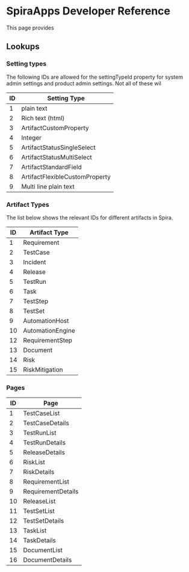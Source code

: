 # SpiraApps Developer Reference
This page provides 

## Lookups

### Setting types
The following IDs are allowed for the settingTypeId property for system admin settings and product admin settings. Not all of these wil 

| ID  | Setting Type                   |
| --- | ------------------------------ |
| 1   | plain text                     |
| 2   | Rich text (html)               |
| 3   | ArtifactCustomProperty         |
| 4   | Integer                        |
| 5   | ArtifactStatusSingleSelect     |
| 6   | ArtifactStatusMultiSelect      |
| 7   | ArtifactStandardField          |
| 8   | ArtifactFlexibleCustomProperty |
| 9   | Multi line plain text          |

### Artifact Types
The list below shows the relevant IDs for different artifacts in Spira.

| ID  | Artifact Type    |
| --- | ---------------- |
| 1   | Requirement      |
| 2   | TestCase         |
| 3   | Incident         |
| 4   | Release          |
| 5   | TestRun          |
| 6   | Task             |
| 7   | TestStep         |
| 8   | TestSet          |
| 9   | AutomationHost   |
| 10  | AutomationEngine |
| 12  | RequirementStep  |
| 13  | Document         |
| 14  | Risk             |
| 15  | RiskMitigation   |

### Pages

| ID  | Page               |
| --- | ------------------ |
| 1   | TestCaseList       |
| 2   | TestCaseDetails    |
| 3   | TestRunList        |
| 4   | TestRunDetails     |
| 5   | ReleaseDetails     |
| 6   | RiskList           |
| 7   | RiskDetails        |
| 8   | RequirementList    |
| 9   | RequirementDetails |
| 10  | ReleaseList        |
| 11  | TestSetList        |
| 12  | TestSetDetails     |
| 13  | TaskList           |
| 14  | TaskDetails        |
| 15  | DocumentList       |
| 16  | DocumentDetails    |
